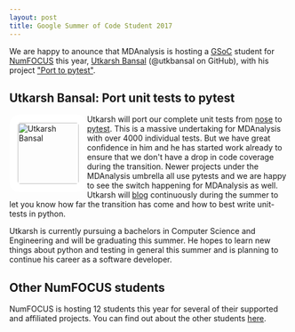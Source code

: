```yaml
---
layout: post
title: Google Summer of Code Student 2017
---
```


We are happy to anounce that MDAnalysis is hosting a [GSoC][gsoc] student for
[NumFOCUS][numfocus] this year, [Utkarsh Bansal][utkarsh-blog] (@utkbansal
on GitHub), with his project ["Port to pytest"][utkarsh-gsoc].

## Utkarsh Bansal: Port unit tests to pytest ##

<img
src="https://avatars2.githubusercontent.com/u/8345336?v=3&s=460"
title="Utkarsh Bansal" alt="Utkarsh Bansal"
style="float: left; width: 110px; height: 110px; border-radius: 20px; border: 15px solid white" />

Utkarsh will port our complete unit tests
from [nose](http://nose.readthedocs.io/en/latest/testing.html)
to [pytest](https://docs.pytest.org/en/latest/). This is a massive undertaking
for MDAnalysis with over 4000 individual tests. But we have great confidence in
him and he has started work already to ensure that we don't have a drop in code
coverage during the transition. Newer projects under the MDAnalysis umbrella all
use pytests and we are happy to see the switch happening for MDAnalysis as well.
Utkarsh will [blog][utkarsh-blog] continuously during the summer to let you know
how far the transition has come and how to best write unit-tests in python.

Utkarsh is currently pursuing a bachelors in Computer Science and Engineering
and will be graduating this summer. He hopes to learn new things about python
and testing in general this summer and is planning to continue his career as a
software developer.

## Other NumFOCUS students ##

NumFOCUS is hosting 12 students this year for several of their supported and
affiliated projects. You can find out about the other
students
[here](https://github.com/numfocus/gsoc/blob/master/2017/accepted_student_blogs.md).

[gsoc]: https://summerofcode.withgoogle.com
[numfocus]: https://www.numfocus.org/
[utkarsh-gsoc]: https://summerofcode.withgoogle.com/projects/#5803653609816064
[utkarsh-blog]: http://utkarshbansal.me/
